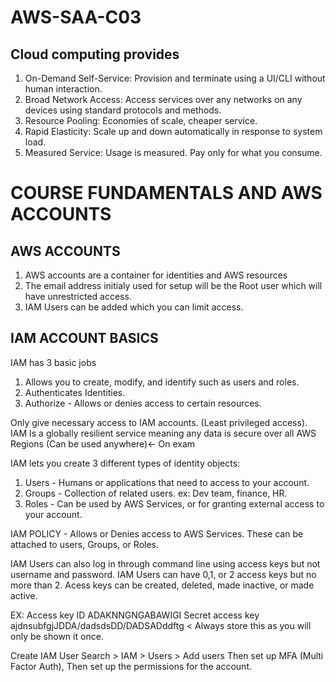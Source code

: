 # AWS-SAA-C03  
## Cloud computing provides

1. On-Demand Self-Service: Provision and terminate using a UI/CLI without human interaction.
2. Broad Network Access: Access services over any networks on any devices using standard protocols and methods.
3. Resource Pooling: Economies of scale, cheaper service.
4. Rapid Elasticity: Scale up and down automatically in response to system load.
5. Measured Service: Usage is measured. Pay only for what you consume.

# COURSE FUNDAMENTALS AND AWS ACCOUNTS

## AWS ACCOUNTS
1. AWS accounts are a container for identities and AWS resources
2. The email address initialy used for setup will be the Root user which will have unrestricted access.
3. IAM Users can be added which you can limit access.

## IAM ACCOUNT BASICS

IAM has 3 basic jobs
1. Allows you to create, modify, and identify such as users and roles.
2. Authenticates Identities.
3. Authorize - Allows or denies access to certain resources.

Only give necessary access to IAM accounts. (Least privileged access).
IAM Is a globally resilient service meaning any data is secure over all AWS Regions (Can be used anywhere)<- On exam


IAM lets you create 3 different types of identity objects:
1. Users - Humans or applications that need to access to your account.
2. Groups - Collection of related users. ex: Dev team, finance, HR.
3. Roles - Can be used by AWS Services, or for granting external access to your account.

IAM POLICY - Allows or Denies access to AWS Services. These can be attached to users, Groups, or Roles. 

IAM Users can also log in through command line using access keys but not username and password.
IAM Users can have 0,1, or 2 access keys but no more than 2.
Acess keys can be created, deleted, made inactive, or made active.

EX:
Access key ID ADAKNNGNGABAWIGI
Secret access key   ajdnsubfgjJDDA/dadsdsDD/DADSADddftg     < Always store this as you will only be shown it once. 

Create IAM User
Search > IAM > Users > Add users
Then set up MFA (Multi Factor Auth), Then set up the permissions for the account.


